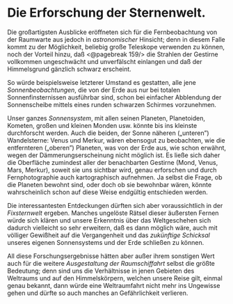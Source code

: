 Die Erforschung der Sternenwelt.
================================

Die großartigsten Ausblicke eröffneten sich für die Fernbeobachtung
von der Raumwarte aus jedoch in *astronomischer* Hinsicht;
denn in diesem Falle kommt zu der Möglichkeit, beliebig
große Teleskope verwenden zu können, noch der Vorteil hinzu, daß
<@pagebreak 159/> die Strahlen der Gestirne vollkommen ungeschwächt und unverfälscht
einlangen und daß der Himmelsgrund gänzlich schwarz
erscheint.

So würde beispielsweise letzterer Umstand es gestatten, alle jene
*Sonnenbeobachtungen*, die von der Erde aus nur bei totalen
Sonnenfinsternissen ausführbar sind, schon bei einfacher Abblendung
der Sonnenscheibe mittels eines runden schwarzen Schirmes
vorzunehmen.

Unser ganzes *Sonnensystem*, mit allen seinen Planeten, Planetoiden‚
Kometen, großen und kleinen Monden usw. könnte
bis ins kleinste durchforscht werden. Auch die beiden, der Sonne
näheren („unteren”) Wandelsterne: Venus und Merkur, wären
ebensogut zu beobachten, wie die entfernteren („oberen”) Planeten,
was von der Erde aus, wie schon erwähnt, wegen der
Dämmerungserscheinung nicht möglich ist. Es ließe sich daher
die Oberfläche zumindest aller der benachbarten Gestirne (Mond,
Venus, Mars, Merkur), soweit sie uns sichtbar wird, genau erforschen
und durch Fernphotographie auch kartographisch aufnehmen.
Ja selbst die Frage, ob die Planeten bewohnt sind,
oder doch ob sie bewohnbar wären, könnte wahrscheinlich schon
auf diese Weise endgültig entschieden werden.

Die interessantesten Entdeckungen dürften sich aber voraussichtlich
in der *Fixsternwelt* ergeben. Manches ungelöste Rätsel
dieser äußersten Fernen würde sich klären und unsere Erkenntnis
über das Weltgeschehen sich dadurch vielleicht so sehr erweitern,
daß es dann möglich wäre, auch mit völliger Gewißheit auf die
Vergangenheit und das *zukünftige Schicksal* unseres eigenen
Sonnensystems und der Erde schließen zu können.

All diese Forschungsergebnisse hätten aber außer ihrem sonstigen
Wert auch für die weitere *Ausgestaltung der Raumschiffahrt*
selbst die größte Bedeutung; denn sind uns die Verhältnisse in
jenen Gebieten des Weltraums und auf den Himmelskörpern,
welchen unsere Reise gilt, einmal genau bekannt, dann würde
eine Weltraumfahrt nicht mehr ins Ungewisse gehen und dürfte
so auch manches an Gefährlichkeit verlieren.


